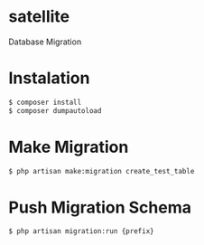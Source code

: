 # satellite
Database Migration

# Instalation
``` bash
$ composer install
$ composer dumpautoload
```

# Make Migration
``` bash
$ php artisan make:migration create_test_table
```

# Push Migration Schema
``` bash
$ php artisan migration:run {prefix}
```
